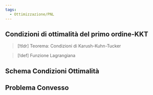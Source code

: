```yaml
---
tags:
  - Ottimizzazione/PNL
---
```

## Condizioni di ottimalità del primo ordine-KKT


> [!tldr] Teorema: Condizioni di Karush-Kuhn-Tucker
> 


> [!def] Funzione Lagrangiana
> 


## Schema Condizioni Ottimalità

## Problema Convesso